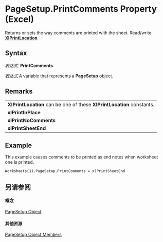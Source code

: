 
# PageSetup.PrintComments Property (Excel)

Returns or sets the way comments are printed with the sheet. Read/write  **[XlPrintLocation](dee0a0f7-85aa-b511-b43d-f90948e77901.md)**.


## Syntax

 _表达式_. **PrintComments**

 _表达式_ A variable that represents a **PageSetup** object.


## Remarks




||
|:-----|
|**XlPrintLocation** can be one of these **XlPrintLocation** constants.|
|**xlPrintInPlace**|
|**xlPrintNoComments**|
|**xlPrintSheetEnd**|

## Example

This example causes comments to be printed as end notes when worksheet one is printed.


```
Worksheets(1).PageSetup.PrintComments = xlPrintSheetEnd
```


## 另请参阅


#### 概念


[PageSetup Object](2fd22df9-5987-f723-04a9-9a3f2e84ac81.md)
#### 其他资源


[PageSetup Object Members](http://msdn.microsoft.com/library/feabe079-cb03-f560-6032-88f5585ec8a8%28Office.15%29.aspx)